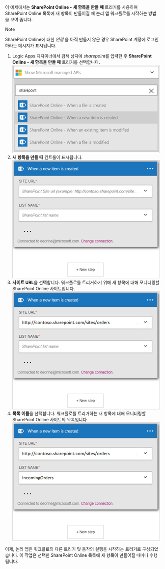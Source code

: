 이 예제에서는 **SharePoint Online - 새 항목을 만들 때** 트리거를 사용하여 SharePoint Online 목록에 새 항목이 만들어질 때 논리 앱 워크플로를 시작하는 방법을 보여 줍니다.

> [!NOTE]
> SharePoint Online에 대한 *연결* 을 아직 만들지 않은 경우 SharePoint 계정에 로그인하라는 메시지가 표시됩니다.  
> 
> 

1. Logic Apps 디자이너에서 검색 상자에 *sharepoint*를 입력한 후 **SharePoint Online - 새 항목을 만들 때** 트리거를 선택합니다.  
   ![SharePoint online 트리거 이미지](./media/connectors-create-api-sharepointonline/trigger-1.png)  
2. **새 항목을 만들 때** 컨트롤이 표시됩니다.  
   ![SharePoint online 트리거 이미지 2](./media/connectors-create-api-sharepointonline/trigger-2.png)   
3. **사이트 URL**을 선택합니다. 워크플로를 트리거하기 위해 새 항목에 대해 모니터링할 SharePoint Online 사이트입니다.  
   ![SharePoint online 트리거 이미지 3](./media/connectors-create-api-sharepointonline/trigger-3.png)   
4. **목록 이름**을 선택합니다. 워크플로를 트리거하는 새 항목에 대해 모니터링할 SharePoint Online 사이트의 목록입니다.  
   ![SharePoint online 트리거 이미지 4](./media/connectors-create-api-sharepointonline/trigger-4.png)   

이제, 논리 앱은 워크플로의 다른 트리거 및 동작의 실행을 시작하는 트리거로 구성되었습니다. 이 작업은 선택한 SharePoint Online 목록에 새 항목이 만들어질 때마다 수행됩니다.  



<!--HONumber=Nov16_HO3-->


